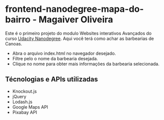 frontend-nanodegree-mapa-do-bairro - Magaiver Oliveira
===================================================

Este é o primeiro projeto do modulo Websites interativos Avançados do curso [Udacity Nanodegree](https://br.udacity.com/course/front-end-web-developer-nanodegree--nd001/).
Aqui você terá como achar as barbearias de Canoas.
* Abra o arquivo index.html no navegador desejado.
* Filtre pelo o nome da barbearia desejada.
* Clique no nome para obter mais informações da barbearia selecionada.

Técnologias e APIs utilizadas
------------------
* Knockout.js
* jQuery
* Lodash.js
* Google Maps API
* Pixabay API